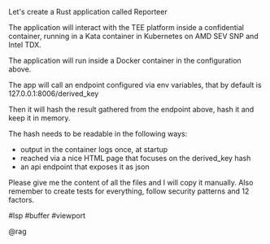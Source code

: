 Let's create a Rust application called Reporteer

The application will interact with the TEE platform inside a confidential container, running in a Kata container in Kubernetes on AMD SEV SNP and Intel TDX.

The application will run inside a Docker container in the configuration above.

The app will call an endpoint configured via env variables, that by default is 127.0.0.1:8006/derived_key

Then it will hash the result gathered from the endpoint above, hash it and keep it in memory.

The hash needs to be readable in the following ways:
* output in the container logs once, at startup
* reached via a nice HTML page that focuses on the derived_key hash
* an api endpoint that exposes it as json

Please give me the content of all the files and I will copy it manually.
Also remember to create tests for everything, follow security patterns and 12 factors.

#lsp
#buffer
#viewport

@rag
